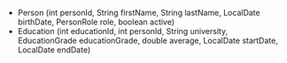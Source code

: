 * Person (int personId, String firstName, String lastName, LocalDate birthDate, PersonRole role, boolean active)
* Education (int educationId, int personId, String university, EducationGrade educationGrade, double average, LocalDate startDate, LocalDate endDate)
